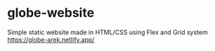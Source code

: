 # globe-website
Simple static website made in HTML/CSS using Flex and Grid system
https://globe-arek.netlify.app/

